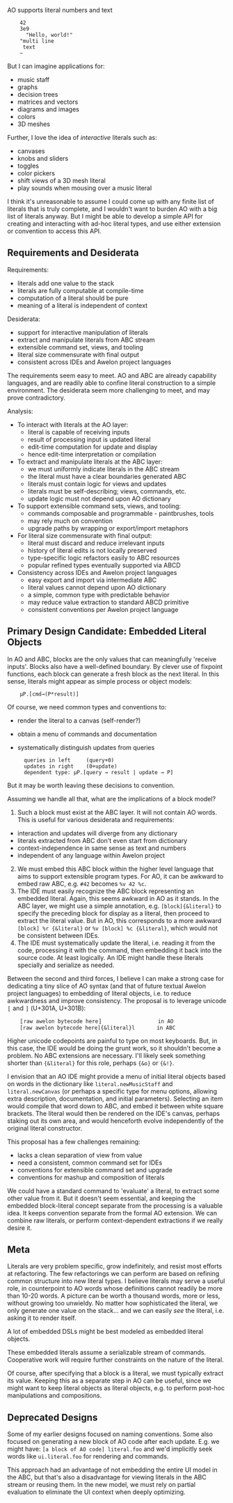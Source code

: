 
AO supports literal numbers and text

        42
        3e9
          "Hello, world!"
        "multi line 
         text
        ~

But I can imagine applications for:

* music staff
* graphs 
* decision trees
* matrices and vectors
* diagrams and images
* colors
* 3D meshes

Further, I love the idea of *interactive* literals such as:

* canvases
* knobs and sliders
* toggles
* color pickers
* shift views of a 3D mesh literal
* play sounds when mousing over a music literal

I think it's unreasonable to assume I could come up with any finite list of literals that is truly complete, and I wouldn't want to burden AO with a big list of literals anyway. But I might be able to develop a simple API for creating and interacting with ad-hoc literal types, and use either extension or convention to access this API. 

## Requirements and Desiderata

Requirements:

* literals add one value to the stack
* literals are fully computable at compile-time
* computation of a literal should be pure
* meaning of a literal is independent of context

Desiderata:

* support for interactive manipulation of literals
* extract and manipulate literals from ABC stream
* extensible command set, views, and tooling
* literal size commensurate with final output
* consistent across IDEs and Awelon project languages

The requirements seem easy to meet. AO and ABC are already capability languages, and are readily able to confine literal construction to a simple environment. The desiderata seem more challenging to meet, and may prove contradictory.

Analysis:

* To interact with literals at the AO layer:
  * literal is capable of receiving inputs
  * result of processing input is updated literal
  * edit-time computation for update and display
  * hence edit-time interpretation or compilation
* To extract and manipulate literals at the ABC layer:
  * we must uniformly indicate literals in the ABC stream
  * the literal must have a clear boundaries generated ABC
  * literals must contain logic for views and updates
  * literals must be self-describing; views, commands, etc.
  * update logic must not depend upon AO dictionary
* To support extensible command sets, views, and tooling:
  * commands composable and programmable - paintbrushes, tools
  * may rely much on convention
  * upgrade paths by wrapping or export/import metaphors
* For literal size commensurate with final output:
  * literal must discard and reduce irrelevant inputs
  * history of literal edits is not locally preserved
  * type-specific logic refactors easily to ABC resources
  * popular refined types eventually supported via ABCD 
* Consistency across IDEs and Awelon project languages
  * easy export and import via intermediate ABC
  * literal values cannot depend upon AO dictionary 
  * a simple, common type with predictable behavior
  * may reduce value extraction to standard ABCD primitive
  * consistent conventions per Awelon project language

## Primary Design Candidate: Embedded Literal Objects

In AO and ABC, blocks are the only values that can meaningfully 'receive inputs'. Blocks also have a well-defined boundary. By clever use of fixpoint functions, each block can generate a fresh block as the next literal. In this sense, literals might appear as simple process or object models:

        µP.[cmd→(P*result)]

Of course, we need common types and conventions to:

* render the literal to a canvas (self-render?)
* obtain a menu of commands and documentation
* systematically distinguish updates from queries

        queries in left     (query+0)
        updates in right    (0+update)
        dependent type: µP.[query → result | update → P]

But it may be worth leaving these decisions to convention. 

Assuming we handle all that, what are the implications of a block model?

1. Such a block must exist at the ABC layer. It will not contain AO words. This is useful for various desiderata and requirements:
  * interaction and updates will diverge from any dictionary
  * literals extracted from ABC don't even start from dictionary
  * context-independence in same sense as text and numbers
  * independent of any language within Awelon project
2. We must embed this ABC block within the higher level language that aims to support extensible program types. For AO, it can be awkward to embed raw ABC, e.g. `#42` becomes `%v 42 %c`. 
3. The IDE must easily recognize the ABC block representing an embedded literal. Again, this seems awkward in AO as it stands. In the ABC layer, we might use a simple annotation, e.g. `[block]{&literal}` to specify the preceding block for display as a literal, then proceed to extract the literal value. But in AO, this corresponds to a more awkward `[block] %r {&literal}` or `%v [block] %c {&literal}`, which would not be consistent between IDEs.
4. The IDE must systematically update the literal, i.e. reading it from the code, processing it with the command, then embedding it back into the source code. At least logically. An IDE might handle these literals specially and serialize as needed.

Between the second and third forces, I believe I can make a strong case for dedicating a tiny slice of AO syntax (and that of future textual Awelon project languages) to embedding of literal objects, i.e. to reduce awkwardness and improve consistency. The proposal is to leverage unicode `〚` and `〛` (U+301A, U+301B):

        〚raw awelon bytecode here〛                  in AO
        [raw awelon bytecode here]{&literal}l       in ABC

Higher unicode codepoints are painful to type on most keyboards. But, in this case, the IDE would be doing the grunt work, so it shouldn't become a problem. No ABC extensions are necessary. I'll likely seek something shorter than `{&literal}` for this role, perhaps `{&o}` or `{&!}`.

I envision that an AO IDE might provide a menu of initial literal objects based on words in the dictionary like `literal.newMusicStaff` and `literal.newCanvas` (or perhaps a specific type for menu options, allowing extra description, documentation, and initial parameters). Selecting an item would compile that word down to ABC, and embed it between white square brackets. The literal would then be rendered on the IDE's canvas, perhaps staking out its own area, and would henceforth evolve independently of the original literal constructor.

This proposal has a few challenges remaining:

* lacks a clean separation of view from value
* need a consistent, common command set for IDEs
* conventions for extensible command set and upgrade
* conventions for mashup and composition of literals

We could have a standard command to 'evaluate' a literal, to extract some other value from it. But it doesn't seem essential, and keeping the embedded block-literal concept separate from the processing is a valuable idea. It keeps convention separate from the formal AO extension. We can combine raw literals, or perform context-dependent extractions if we really desire it.

## Meta

Literals are very problem specific, grow indefinitely, and resist most efforts at refactoring. The few refactorings we can perform are based on refining common structure into new literal types. I believe literals may serve a useful role, in counterpoint to AO words whose definitions cannot readily be more than 10-20 words. A picture can be worth a thousand words, more or less, without growing too unwieldy. No matter how sophisticated the literal, we only generate one value on the stack... and we can easily *see* the literal, i.e. asking it to render itself.

A lot of embedded DSLs might be best modeled as embedded literal objects.

These embedded literals assume a serializable stream of commands. Cooperative work will require further constraints on the nature of the literal.

Of course, after specifying that a block is a literal, we must typically extract its value. Keeping this as a separate step in AO can be useful, since we might want to keep literal objects as literal objects, e.g. to perform post-hoc manipulations and compositions.

## Deprecated Designs

Some of my earlier designs focused on naming conventions. Some also focused on generating a new block of AO code after each update. E.g. we might have: `[a block of AO code] literal.foo` and we'd implicitly seek words like `ui.literal.foo` for rendering and commands. 

This approach had an advantage of not embedding the entire UI model in the ABC, but that's also a disadvantage for viewing literals in the ABC stream or reusing them. In the new model, we must rely on partial evaluation to eliminate the UI context when deeply optimizing.

